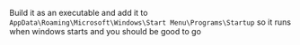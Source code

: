 Build it as an executable and add it to `AppData\Roaming\Microsoft\Windows\Start Menu\Programs\Startup` so it runs when windows starts and you should be good to go